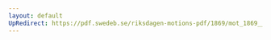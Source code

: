 ```yaml
---
layout: default
UpRedirect: https://pdf.swedeb.se/riksdagen-motions-pdf/1869/mot_1869__ak__00294/mot_1869__ak__00294_002.pdf
---
```

